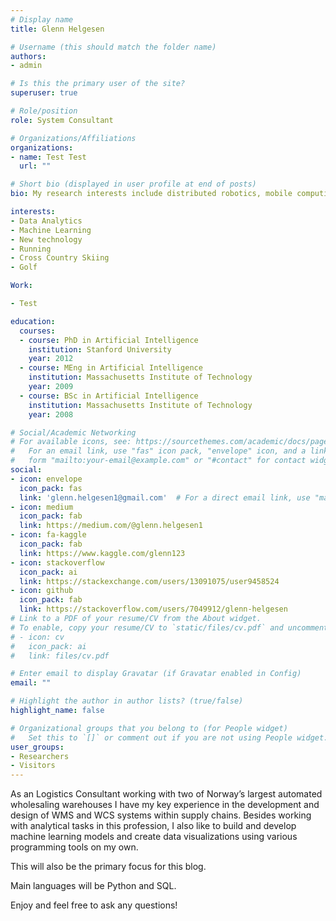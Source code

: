 ```yaml
---
# Display name
title: Glenn Helgesen

# Username (this should match the folder name)
authors:
- admin

# Is this the primary user of the site?
superuser: true

# Role/position
role: System Consultant

# Organizations/Affiliations
organizations:
- name: Test Test
  url: ""

# Short bio (displayed in user profile at end of posts)
bio: My research interests include distributed robotics, mobile computing and programmable matter.

interests:
- Data Analytics
- Machine Learning
- New technology
- Running
- Cross Country Skiing
- Golf

Work:

- Test

education:
  courses:
  - course: PhD in Artificial Intelligence
    institution: Stanford University
    year: 2012 
  - course: MEng in Artificial Intelligence
    institution: Massachusetts Institute of Technology
    year: 2009
  - course: BSc in Artificial Intelligence
    institution: Massachusetts Institute of Technology
    year: 2008

# Social/Academic Networking
# For available icons, see: https://sourcethemes.com/academic/docs/page-builder/#icons
#   For an email link, use "fas" icon pack, "envelope" icon, and a link in the
#   form "mailto:your-email@example.com" or "#contact" for contact widget.
social:
- icon: envelope
  icon_pack: fas
  link: 'glenn.helgesen1@gmail.com'  # For a direct email link, use "mailto:test@example.org".
- icon: medium
  icon_pack: fab
  link: https://medium.com/@glenn.helgesen1
- icon: fa-kaggle
  icon_pack: fab
  link: https://www.kaggle.com/glenn123
- icon: stackoverflow
  icon_pack: ai
  link: https://stackexchange.com/users/13091075/user9458524
- icon: github
  icon_pack: fab
  link: https://stackoverflow.com/users/7049912/glenn-helgesen
# Link to a PDF of your resume/CV from the About widget.
# To enable, copy your resume/CV to `static/files/cv.pdf` and uncomment the lines below.
# - icon: cv
#   icon_pack: ai
#   link: files/cv.pdf

# Enter email to display Gravatar (if Gravatar enabled in Config)
email: ""

# Highlight the author in author lists? (true/false)
highlight_name: false

# Organizational groups that you belong to (for People widget)
#   Set this to `[]` or comment out if you are not using People widget.
user_groups:
- Researchers
- Visitors
---
```


As an Logistics Consultant working with two of Norway’s largest automated wholesaling warehouses I have my key experience in the development and design of WMS and WCS systems within supply chains. Besides working with analytical tasks in this profession, I also like to build and develop machine learning models and create data visualizations using various programming tools on my own.

This will also be the primary focus for this blog.

Main languages will be Python and SQL.

Enjoy and feel free to ask any questions!
